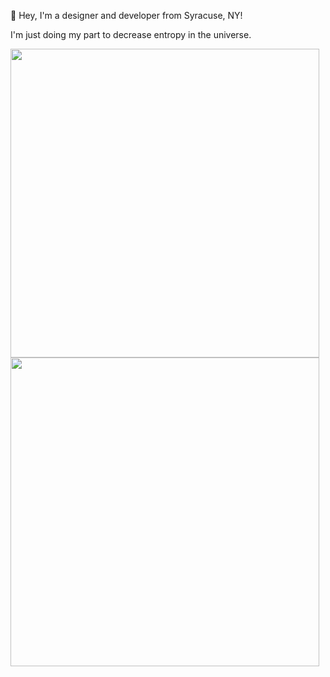 👋  Hey, I'm a designer and developer from Syracuse, NY!

I'm just doing my part to decrease entropy in the universe.

<a href="https://github.com/chrisblakley" target="_blank">
	<img src="https://github-readme-stats.vercel.app/api?username=chrisblakley&count_private=true&show_icons=true&include_all_commits=true" width="494px" />
</a>

<a href="https://stackoverflow.com/users/3171256/greatblakes" target="_blank">
	<img src="https://stackoverflow-card.vercel.app/?userID=3171256&theme=stackoverflow-light" width="494px" />
</a>
